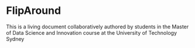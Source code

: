 # FlipAround
This is a living document collaboratively authored by students in the Master of Data Science and Innovation course at the University of Technology Sydney
